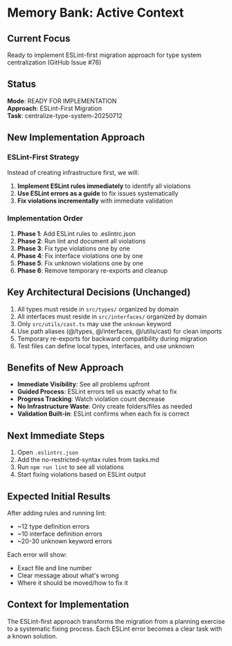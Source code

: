 # Memory Bank: Active Context

## Current Focus

Ready to implement ESLint-first migration approach for type system centralization (GitHub Issue #76)

## Status

**Mode**: READY FOR IMPLEMENTATION  
**Approach**: ESLint-First Migration  
**Task**: centralize-type-system-20250712

## New Implementation Approach

### ESLint-First Strategy

Instead of creating infrastructure first, we will:

1. **Implement ESLint rules immediately** to identify all violations
2. **Use ESLint errors as a guide** to fix issues systematically
3. **Fix violations incrementally** with immediate validation

### Implementation Order

1. **Phase 1**: Add ESLint rules to .eslintrc.json
2. **Phase 2**: Run lint and document all violations
3. **Phase 3**: Fix type violations one by one
4. **Phase 4**: Fix interface violations one by one
5. **Phase 5**: Fix unknown violations one by one
6. **Phase 6**: Remove temporary re-exports and cleanup

## Key Architectural Decisions (Unchanged)

1. All types must reside in `src/types/` organized by domain
2. All interfaces must reside in `src/interfaces/` organized by domain
3. Only `src/utils/cast.ts` may use the `unknown` keyword
4. Use path aliases (@/types, @/interfaces, @/utils/cast) for clean imports
5. Temporary re-exports for backward compatibility during migration
6. Test files can define local types, interfaces, and use unknown

## Benefits of New Approach

- **Immediate Visibility**: See all problems upfront
- **Guided Process**: ESLint errors tell us exactly what to fix
- **Progress Tracking**: Watch violation count decrease
- **No Infrastructure Waste**: Only create folders/files as needed
- **Validation Built-in**: ESLint confirms when each fix is correct

## Next Immediate Steps

1. Open `.eslintrc.json`
2. Add the no-restricted-syntax rules from tasks.md
3. Run `npm run lint` to see all violations
4. Start fixing violations based on ESLint output

## Expected Initial Results

After adding rules and running lint:

- ~12 type definition errors
- ~10 interface definition errors
- ~20-30 unknown keyword errors

Each error will show:

- Exact file and line number
- Clear message about what's wrong
- Where it should be moved/how to fix it

## Context for Implementation

The ESLint-first approach transforms the migration from a planning exercise to a systematic fixing process. Each ESLint error becomes a clear task with a known solution.
